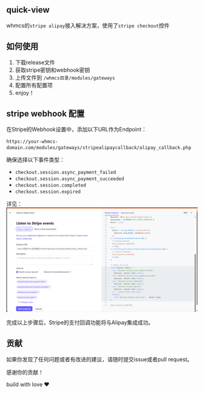 ## quick-view
whmcs的`stripe alipay`接入解决方案，使用了`stripe checkout`控件

## 如何使用

1. 下载release文件
2. 获取stripe密钥和webhook密钥
3. 上传文件到 `/whmcs目录/modules/gateways`
4. 配置所有配置项
5. enjoy！

## stripe webhook 配置

在Stripe的Webhook设置中，添加以下URL作为Endpoint：
```
https://your-whmcs-domain.com/modules/gateways/stripealipaycallback/alipay_callback.php
```

确保选择以下事件类型：
- `checkout.session.async_payment_failed`
- `checkout.session.async_payment_succeeded`
- `checkout.session.completed`
- `checkout.session.expired`

详见：
![1.png](/img/1.png)

完成以上步骤后，Stripe的支付回调功能将与Alipay集成成功。

## 贡献

如果你发现了任何问题或者有改进的建议，请随时提交issue或者pull request。

感谢你的贡献！

build with love ❤
